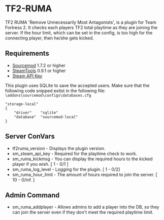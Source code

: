 # TF2-RUMA
TF2 RUMA 'Remove Unnecessarily Most Antagonists', is a plugin for Team Fortress 2. It checks each players TF2 total playtime as they are joining the server. If the hour limit, which can be set in the config, is too high for the connecting player, then he/she gets kicked.

## Requirements
 - [Sourcemod](http://www.sourcemod.net/downloads.php) 1.7.2 or higher
 - [SteamTools](https://builds.limetech.org/?p=steamtools) 0.9.1 or higher
 - [Steam API Key](http://steamcommunity.com/dev/apikey)

This plugin uses SQLite to save the accepted users. Make sure that the following code snipped exitst in the following file: `\addons\sourcemod\configs\databases.cfg`

```
"storage-local"
{
    "driver"    "sqlite"
    "database"  "sourcemod-local"
}
```

## Server ConVars
 - tf2ruma_version - Displays the plugin version.
 - sm_steam_api_key - Required for the playtime check to work.
 - sm_ruma_kickmsg - You can display the required hours to the kicked player if you wish. [ 1 - 0/1 ]
 - sm_ruma_log_level - Logging for the plugin. [ 1 - 0/2]
 - sm_ruma_hour_limit - The amount of hours required to join the server. [ 10 - 0/inf. ]

## Admin Command

 - sm_ruma_addplayer - Allows admins  to add a player into the DB, so they can join the server even if they don't meet the required playtime limit.